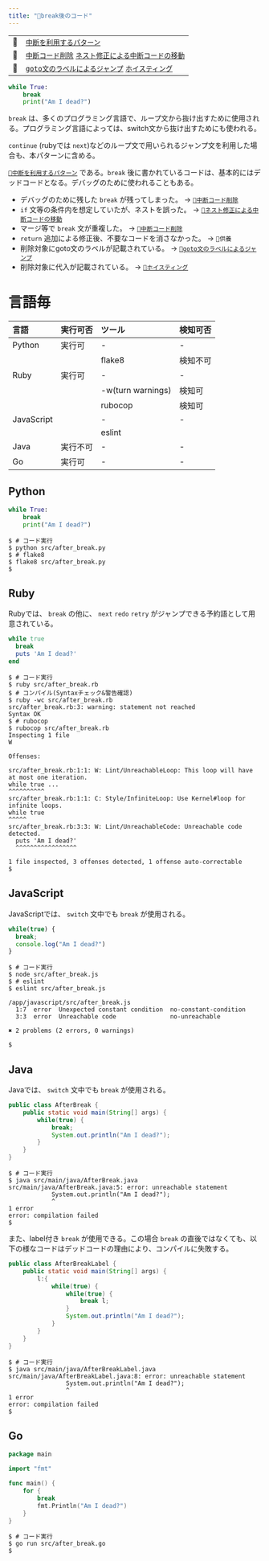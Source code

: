 ```yaml
---
title: "🧪break後のコード"
---
```



|||
|:--|:--|
|🔖|[`中断を利用するパターン`](./p_after)|
|👼|[`中断コード削除`](./a_after_stop_delete) [`ネスト修正による中断コードの移動`](./a_after_stop_move)|
|🧟|[`goto文のラベルによるジャンプ`](./z_goto) [`ホイスティング`](./z_hoisting)|

``` python:after_break.py:./projects/python/src/after_break.py
while True:
    break
    print("Am I dead?")

```

`break` は、多くのプログラミング言語で、ループ文から抜け出すために使用される。プログラミング言語によっては、switch文から抜け出すためにも使われる。

`continue` (rubyでは `next`)などのループ文で用いられるジャンプ文を利用した場合も、本パターンに含める。

[`🔖中断を利用するパターン`](./p_after) である。`break` 後に書かれているコードは、基本的にはデッドコードとなる。デバッグのために使われることもある。

 - デバッグのために残した `break` が残ってしまった。 -> [`👼中断コード削除`](./a_after_stop_delete)
 - `if` 文等の条件内を想定していたが、ネストを誤った。 -> [`👼ネスト修正による中断コードの移動`](./a_after_stop_move)
 - マージ等で `break` 文が重複した。 -> [`👼中断コード削除`](./a_after_stop_delete)
 - `return` 追加による修正後、不要なコードを消さなかった。 -> `🛐供養`
 - 削除対象にgoto文のラベルが記載されている。 -> [`🧟goto文のラベルによるジャンプ`](./z_goto)
 - 削除対象に代入が記載されている。  -> [`🧟ホイスティング`](./z_hoisting)

# 言語毎

|言語|実行可否|ツール|検知可否|
|:--|:--|:--|:--|
|Python|実行可|-|-|
|||flake8|検知不可|
|Ruby|実行可|-|-|
|||-w(turn warnings)|検知可|
|||rubocop|検知可|
|JavaScript||-|-|
|||eslint||
|Java|実行不可|-|-|
|Go|実行可|-|-|

## Python

``` python:after_break.py:./projects/python/src/after_break.py
while True:
    break
    print("Am I dead?")

```

``` console
$ # コード実行
$ python src/after_break.py 
$ # flake8
$ flake8 src/after_break.py 
$ 
```

## Ruby

Rubyでは、 `break` の他に、 `next` `redo` `retry` がジャンプできる予約語として用意されている。

``` ruby:after_break.rb:./projects/ruby/src/after_break.rb
while true
  break
  puts 'Am I dead?'
end

```

``` console
$ # コード実行
$ ruby src/after_break.rb 
$ # コンパイル(Syntaxチェック&警告確認)
$ ruby -wc src/after_break.rb 
src/after_break.rb:3: warning: statement not reached
Syntax OK
$ # rubocop
$ rubocop src/after_break.rb 
Inspecting 1 file
W

Offenses:

src/after_break.rb:1:1: W: Lint/UnreachableLoop: This loop will have at most one iteration.
while true ...
^^^^^^^^^^
src/after_break.rb:1:1: C: Style/InfiniteLoop: Use Kernel#loop for infinite loops.
while true
^^^^^
src/after_break.rb:3:3: W: Lint/UnreachableCode: Unreachable code detected.
  puts 'Am I dead?'
  ^^^^^^^^^^^^^^^^^

1 file inspected, 3 offenses detected, 1 offense auto-correctable
$ 
```

## JavaScript

JavaScriptでは、 `switch` 文中でも `break` が使用される。

``` js:after_break.js:./projects/javascript/src/after_break.js
while(true) {
  break;
  console.log("Am I dead?")
}

```

``` console
$ # コード実行
$ node src/after_break.js 
$ # eslint
$ eslint src/after_break.js 

/app/javascript/src/after_break.js
  1:7  error  Unexpected constant condition  no-constant-condition
  3:3  error  Unreachable code               no-unreachable

✖ 2 problems (2 errors, 0 warnings)

$ 
```

## Java

Javaでは、 `switch` 文中でも `break` が使用される。

``` java:AfterBreak.java:./projects/java/src/main/java/AfterBreak.java
public class AfterBreak {
    public static void main(String[] args) {
        while(true) {
            break;
            System.out.println("Am I dead?");
        }
    }
}
```

``` console
$ # コード実行
$ java src/main/java/AfterBreak.java 
src/main/java/AfterBreak.java:5: error: unreachable statement
            System.out.println("Am I dead?");
            ^
1 error
error: compilation failed
$ 
```

また、label付き `break` が使用できる。この場合 `break` の直後ではなくても、以下の様なコードはデッドコードの理由により、コンパイルに失敗する。

``` java:AfterBreakLabel.java:./projects/java/src/main/java/AfterBreakLabel.java
public class AfterBreakLabel {
    public static void main(String[] args) {
        l:{
            while(true) {
                while(true) {
                    break l;
                }
                System.out.println("Am I dead?");
            }
        }
    }
}
```

``` console
$ # コード実行
$ java src/main/java/AfterBreakLabel.java 
src/main/java/AfterBreakLabel.java:8: error: unreachable statement
                System.out.println("Am I dead?");
                ^
1 error
error: compilation failed
$ 
```


## Go

``` go:after_break.go:./projects/golang/src/after_break.go
package main

import "fmt"

func main() {
	for {
		break
		fmt.Println("Am I dead?")
	}
}

```

``` console
$ # コード実行
$ go run src/after_break.go 
$ 
```
